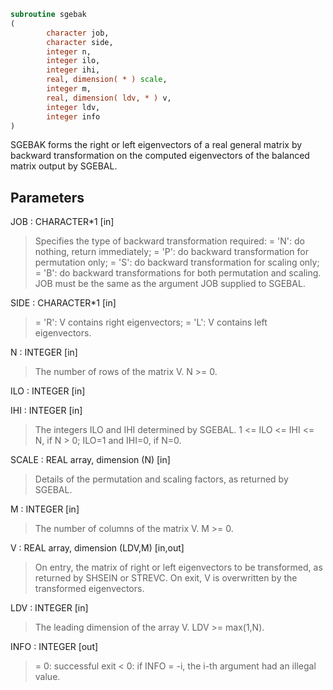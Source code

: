 ```fortran
subroutine sgebak
(
        character job,
        character side,
        integer n,
        integer ilo,
        integer ihi,
        real, dimension( * ) scale,
        integer m,
        real, dimension( ldv, * ) v,
        integer ldv,
        integer info
)
```

SGEBAK forms the right or left eigenvectors of a real general matrix
by backward transformation on the computed eigenvectors of the
balanced matrix output by SGEBAL.

## Parameters
JOB : CHARACTER*1 [in]
> Specifies the type of backward transformation required:
> = 'N': do nothing, return immediately;
> = 'P': do backward transformation for permutation only;
> = 'S': do backward transformation for scaling only;
> = 'B': do backward transformations for both permutation and
> scaling.
> JOB must be the same as the argument JOB supplied to SGEBAL.

SIDE : CHARACTER*1 [in]
> = 'R':  V contains right eigenvectors;
> = 'L':  V contains left eigenvectors.

N : INTEGER [in]
> The number of rows of the matrix V.  N >= 0.

ILO : INTEGER [in]

IHI : INTEGER [in]
> The integers ILO and IHI determined by SGEBAL.
> 1 <= ILO <= IHI <= N, if N > 0; ILO=1 and IHI=0, if N=0.

SCALE : REAL array, dimension (N) [in]
> Details of the permutation and scaling factors, as returned
> by SGEBAL.

M : INTEGER [in]
> The number of columns of the matrix V.  M >= 0.

V : REAL array, dimension (LDV,M) [in,out]
> On entry, the matrix of right or left eigenvectors to be
> transformed, as returned by SHSEIN or STREVC.
> On exit, V is overwritten by the transformed eigenvectors.

LDV : INTEGER [in]
> The leading dimension of the array V. LDV >= max(1,N).

INFO : INTEGER [out]
> = 0:  successful exit
> < 0:  if INFO = -i, the i-th argument had an illegal value.
